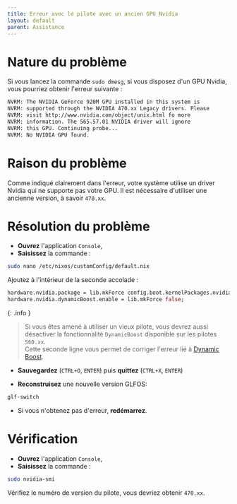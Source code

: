 ```yaml
---
title: Erreur avec le pilote avec un ancien GPU Nvidia
layout: default
parent: Assistance
---
```


# Nature du problème

Si vous lancez la commande `sudo dmesg`, si vous disposez d'un GPU Nvidia, vous pourriez obtenir l'erreur suivante : 

```bash
NVRM: The NVIDIA GeForce 920M GPU installed in this system is 
NVRM: supported through the NVIDIA 470.xx Legacy drivers. Please
NVRM: visit http://www.nvidia.com/object/unix.html fo more
NVRM: information. The 565.57.01 NVIDIA driver will ignore
NVRM: this GPU. Continuing probe...
NVRM: No NVIDIA GPU found.
```

# Raison du problème 

Comme indiqué clairement dans l'erreur, votre système utilise un driver Nvidia qui ne supporte pas votre GPU. 
Il est nécessaire d'utiliser une ancienne version, à savoir `470.xx`.

# Résolution du problème 

- **Ouvrez** l'application `Console`, 
- **Saisissez** la commande : 

```bash
sudo nano /etc/nixos/customConfig/default.nix
```

Ajoutez à l'intérieur de la seconde accolade : 

```nix
hardware.nvidia.package = lib.mkForce config.boot.kernelPackages.nvidiaPackages.legacy_470;
hardware.nvidia.dynamicBoost.enable = lib.mkForce false;
```

{: .info }
> Si vous êtes amené à utiliser un vieux pilote, vous devrez aussi désactiver la fonctionnalité `DynamicBoost` disponible sur les pilotes `560.xx`.<br>
> Cette seconde ligne vous permet de corriger l'erreur lié à [Dynamic Boost](./errorNvidiaDynamicBoost.html).


- **Sauvegardez** (`CTRL+O`, `ENTER`) puis **quittez** (`CTRL+X`, `ENTER`)

- **Reconstruisez** une nouvelle version GLFOS:

```bash
glf-switch
```

- Si vous n'obtenez pas d'erreur, **redémarrez**.

# Vérification

- **Ouvrez** l'application `Console`, 
- **Saisissez** la commande : 

```bash
sudo nvidia-smi 
```

Vérifiez le numéro de version du pilote, vous devriez obtenir `470.xx`.
